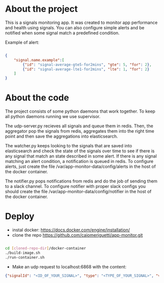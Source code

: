 # About the project

This is a signals monitoring app. It was created to monitor app performance and health using signals.
You can also configure simple alerts and be notified when some signal match a predefined condition.

Example of alert:

```json

{
	"signal.name.example":[
		{"id": "signal-average-gte5-for2mins", "gte": 5, "for": 2},
		{"id": "signal-average-lte1-for2mins", "lte": 1, "for": 2}
	]
}


```

# About the code

The project consists of some python daemons that work together. To keep all python daemons running we use supervisor.

The udp-server.py recieves all signals and queue them in redis. Then, the aggregator pop the signals from redis, aggregates them into the right time point and then save the aggregations into elasticsearch.

The watcher.py keeps looking to the signals that are saved into elasticsearch and check the state of the signals over time to see if there is any signal that match an state described in some alert. If there is any signal matching an alert condition, a notification is queued in redis. To configure alerts, just create the file /var/app-monitor-data/config/alerts in the host of the docker container.

The notifier.py pops notifications from redis and do the job of sending them to a slack channel. To configure notifier with proper slack configs you should create the file /var/app-monitor-data/config/notifier in the host of the docker container.


# Deploy

- instal docker: https://docs.docker.com/engine/installation/
- clone the repo https://github.com/caiomeriguetti/app-monitor.git

```bash

cd [cloned-repo-dir]/docker-container
./build-image.sh
./run-container.sh

```

- Make an udp request to localhost:6868 with the content: 

```json
{"signalId": "<ID_OF_YOUR_SIGNAL>", "type": "<TYPE_OF_YOUR_SIGNAL>", "value": <FLOAT_VALUE>, "timestamp": <TIMESTAMP_SECONDS>}

```